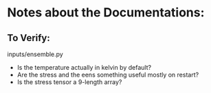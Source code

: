Notes about the Documentations:
===============

To Verify:
----------

inputs/ensemble.py

* Is the temperature actually in kelvin by default?
* Are the stress and the eens something useful mostly on restart?
* Is the stress tensor a 9-length array?



